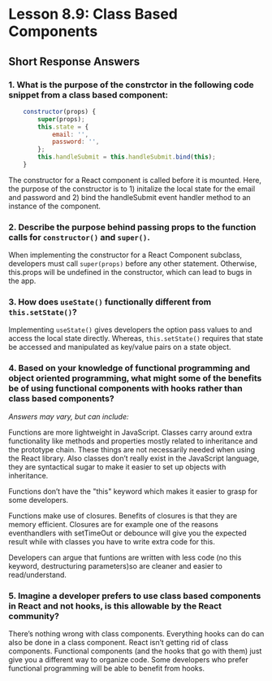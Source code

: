 # Lesson 8.9: Class Based Components

## Short Response Answers

### 1. What is the purpose of the constrctor in the following code snippet from a class based component:

```javascript
    constructor(props) {
        super(props);
        this.state = {
            email: '',
            password: '',
        };
        this.handleSubmit = this.handleSubmit.bind(this);
    }
```

The constructor for a React component is called before it is mounted. Here, the purpose of the constructor is to 1) initalize the local state for the email and password and 2) bind the handleSubmit event handler method to an instance of the component.

### 2. Describe the purpose behind passing props to the function calls for `constructor()` and `super()`.

When implementing the constructor for a React Component subclass, developers must call `super(props)` before any other statement. Otherwise, this.props will be undefined in the constructor, which can lead to bugs in the app.

### 3. How does `useState()` functionally different from `this.setState()`?

Implementing `useState()` gives developers the option pass values to and access the local state directly. Whereas, `this.setState()` requires that state be accessed and manipulated as key/value pairs on a state object.

### 4. Based on your knowledge of functional programming and object oriented programming, what might some of the benefits be of using functional components with hooks rather than class based components?

_Answers may vary, but can include:_

Functions are more lightweight in JavaScript. Classes carry around extra functionality like methods and properties mostly related to inheritance and the prototype chain. These things are not necessarily needed when using the React library. Also classes don’t really exist in the JavaScript language, they are syntactical sugar to make it easier to set up objects with inheritance.

Functions don’t have the "this" keyword which makes it easier to grasp for some developers.

Functions make use of closures. Benefits of closures is that they are memory efficient. Closures are for example one of the reasons eventhandlers with setTimeOut or debounce will give you the expected result while with classes you have to write extra code for this.

Developers can argue that funtions are written with less code (no this keyword, destructuring parameters)so are cleaner and easier to read/understand.

### 5. Imagine a developer prefers to use class based components in React and not hooks, is this allowable by the React community?

There’s nothing wrong with class components. Everything hooks can do can also be done in a class component. React isn’t getting rid of class components. Functional components (and the hooks that go with them) just give you a different way to organize code. Some developers who prefer functional programming will be able to benefit from hooks.
